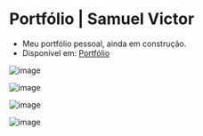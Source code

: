 # Portfólio | Samuel Victor
- Meu portfólio pessoal, ainda em construção.
- Disponível em:
<a href="https://samuelvictorol.github.io/portfolio/"  target="_blank">Portfólio</a>

![image](https://user-images.githubusercontent.com/95868897/233842625-837c11bc-edc6-4e7d-a336-3993a0c480bc.png)

![image](https://user-images.githubusercontent.com/95868897/229408676-dd8d01ce-c76a-4558-a657-a5edf1b03ebc.png)

![image](https://user-images.githubusercontent.com/95868897/224773905-28d0cef4-b675-4d8e-ab5f-c25b0c501175.png)

![image](https://user-images.githubusercontent.com/95868897/224222069-cd67138e-088b-4a87-bdd6-456dcacb07f0.png)


